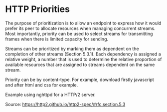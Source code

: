 # HTTP Priorities

The purpose of prioritization is to allow an endpoint to express how it would prefer its peer to allocate resources when managing concurrent streams. 
Most importantly, priority can be used to select streams for transmitting frames when there is limited capacity for sending.

Streams can be prioritized by marking them as dependent on the completion of other streams (Section 5.3.1). 
Each dependency is assigned a relative weight, a number that is used to determine the relative proportion of available resources that are assigned to streams dependent on the same stream.

Priority can be by content-type. For example, download firstly javascript and after html and css for example.

Example using nghttpd for a HTTP/2 server.

Source: https://http2.github.io/http2-spec/#rfc.section.5.3
